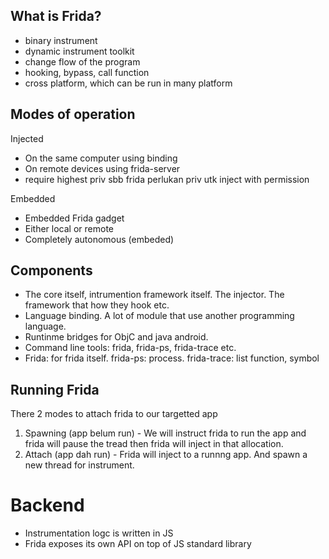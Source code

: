 ## What is Frida?
- binary instrument
- dynamic instrument toolkit
- change flow of the program
- hooking, bypass, call function
- cross platform, which can be run in many platform

## Modes of operation
Injected
- On the same computer using binding
- On remote devices using frida-server
- require highest priv sbb frida perlukan priv utk inject with permission

Embedded
- Embedded Frida gadget
- Either local or remote
- Completely autonomous (embeded)

## Components
- The core itself, intrumention framework itself. The injector. The framework that how they hook etc.
- Language binding. A lot of module that use another programming language.
- Runtinme bridges for ObjC and java android.
- Command line tools: frida, frida-ps, frida-trace etc.
- Frida: for frida itself. frida-ps: process. frida-trace: list function, symbol

## Running Frida
There 2 modes to attach frida to our targetted app
1. Spawning (app belum run) - We will instruct frida to run the app and frida will pause the tread then frida will inject in that allocation. 
2. Attach (app dah run) - Frida will inject to a runnng app. And spawn a new thread for instrument.

# Backend
- Instrumentation logc is written in JS
- Frida exposes its own API on top of JS standard library
